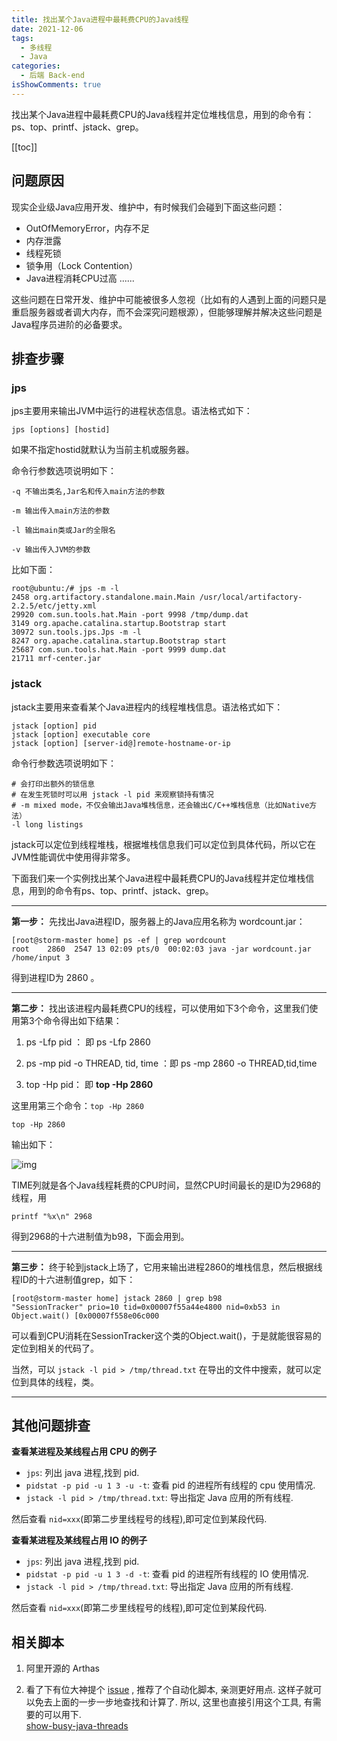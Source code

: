 ```yaml
---
title: 找出某个Java进程中最耗费CPU的Java线程
date: 2021-12-06
tags:
  - 多线程
  - Java
categories:
  - 后端 Back-end
isShowComments: true
---
```


<Boxx/>

找出某个Java进程中最耗费CPU的Java线程并定位堆栈信息，用到的命令有：ps、top、printf、jstack、grep。

<!-- more -->

[[toc]]

## 问题原因

现实企业级Java应用开发、维护中，有时候我们会碰到下面这些问题：

- OutOfMemoryError，内存不足
- 内存泄露
- 线程死锁
- 锁争用（Lock Contention）
- Java进程消耗CPU过高
  ......

这些问题在日常开发、维护中可能被很多人忽视（比如有的人遇到上面的问题只是重启服务器或者调大内存，而不会深究问题根源），但能够理解并解决这些问题是Java程序员进阶的必备要求。

##  排查步骤

### jps

jps主要用来输出JVM中运行的进程状态信息。语法格式如下：

```shell
jps [options] [hostid]
```

如果不指定hostid就默认为当前主机或服务器。

命令行参数选项说明如下：

```shell
-q 不输出类名,Jar名和传入main方法的参数

-m 输出传入main方法的参数

-l 输出main类或Jar的全限名

-v 输出传入JVM的参数
```

比如下面：

```shell
root@ubuntu:/# jps -m -l
2458 org.artifactory.standalone.main.Main /usr/local/artifactory-2.2.5/etc/jetty.xml
29920 com.sun.tools.hat.Main -port 9998 /tmp/dump.dat
3149 org.apache.catalina.startup.Bootstrap start
30972 sun.tools.jps.Jps -m -l
8247 org.apache.catalina.startup.Bootstrap start
25687 com.sun.tools.hat.Main -port 9999 dump.dat
21711 mrf-center.jar
```

### jstack

jstack主要用来查看某个Java进程内的线程堆栈信息。语法格式如下：

```shell
jstack [option] pid
jstack [option] executable core
jstack [option] [server-id@]remote-hostname-or-ip
```

命令行参数选项说明如下：

```shell
# 会打印出额外的锁信息
# 在发生死锁时可以用 jstack -l pid 来观察锁持有情况
# -m mixed mode，不仅会输出Java堆栈信息，还会输出C/C++堆栈信息（比如Native方法）
-l long listings
```

jstack可以定位到线程堆栈，根据堆栈信息我们可以定位到具体代码，所以它在JVM性能调优中使用得非常多。

下面我们来一个实例找出某个Java进程中最耗费CPU的Java线程并定位堆栈信息，用到的命令有ps、top、printf、jstack、grep。

---

**第一步：** 先找出Java进程ID，服务器上的Java应用名称为 wordcount.jar：

 ```shell
[root@storm-master home] ps -ef | grep wordcount
root    2860  2547 13 02:09 pts/0  00:02:03 java -jar wordcount.jar /home/input 3 
 ```

得到进程ID为 2860 。

---

**第二步：** 找出该进程内最耗费CPU的线程，可以使用如下3个命令，这里我们使用第3个命令得出如下结果：

1. ps -Lfp pid ： 即 ps -Lfp 2860

2. ps -mp pid -o THREAD, tid, time ：即 ps -mp 2860 -o THREAD,tid,time

3. top -Hp pid： 即 <strong>top -Hp 2860</strong>

这里用第三个命令：` top -Hp 2860 `

```shell
top -Hp 2860
```

输出如下：


![img](/znote/img/backend/ThreadTopCpuList.png)

TIME列就是各个Java线程耗费的CPU时间，显然CPU时间最长的是ID为2968的线程，用

```shell
printf "%x\n" 2968
```

得到2968的十六进制值为b98，下面会用到。

---

**第三步：** 终于轮到jstack上场了，它用来输出进程2860的堆栈信息，然后根据线程ID的十六进制值grep，如下：

 ```shell
[root@storm-master home] jstack 2860 | grep b98 
"SessionTracker" prio=10 tid=0x00007f55a44e4800 nid=0xb53 in Object.wait() [0x00007f558e06c000 
 ```

可以看到CPU消耗在SessionTracker这个类的Object.wait()，于是就能很容易的定位到相关的代码了。

当然，可以 `jstack -l pid > /tmp/thread.txt` 在导出的文件中搜索，就可以定位到具体的线程，类。

---

## 其他问题排查

**查看某进程及某线程占用 CPU 的例子**

- `jps`: 列出 java 进程,找到 pid.
- `pidstat -p pid -u 1 3 -u -t`: 查看 pid 的进程所有线程的 cpu 使用情况.
- `jstack -l pid > /tmp/thread.txt`: 导出指定 Java 应用的所有线程.

然后查看 `nid=xxx`(即第二步里线程号的线程),即可定位到某段代码.

**查看某进程及某线程占用 IO 的例子**

- `jps`: 列出 java 进程,找到 pid.
- `pidstat -p pid -u 1 3 -d -t`: 查看 pid 的进程所有线程的 IO 使用情况.
- `jstack -l pid > /tmp/thread.txt`: 导出指定 Java 应用的所有线程.

然后查看 `nid=xxx`(即第二步里线程号的线程),即可定位到某段代码.

## 相关脚本

1. 阿里开源的 Arthas

2. 看了下有位大神提个 [issue](https://github.com/emacsist/emacsist.github.io/issues/2) , 推荐了个自动化脚本, 亲测更好用点. 这样子就可以免去上面的一步一步地查找和计算了.
   所以, 这里也直接引用这个工具, 有需要的可以用下.<br/>
   [show-busy-java-threads](https://github.com/oldratlee/useful-scripts/blob/master/docs/java.md#beer-show-busy-java-threads)
